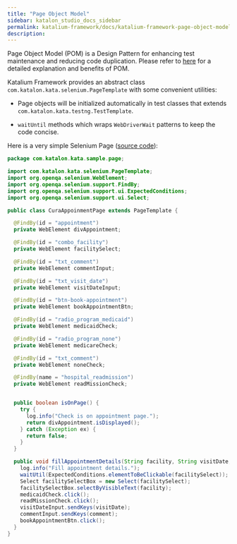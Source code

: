 ```yaml
---
title: "Page Object Model" 
sidebar: katalon_studio_docs_sidebar
permalink: katalium-framework/docs/katalium-framework-page-object-model.html
description:
---
```


Page Object Model (POM) is a Design Pattern for enhancing test maintenance and reducing code duplication. Please refer to [here](https://www.seleniumhq.org/docs/06_test_design_considerations.jsp#page-object-design-pattern) for a detailed explanation and benefits of POM.

Katalium Framework provides an abstract class `com.katalon.kata.selenium.PageTemplate` with some convenient utilities:

* Page objects will be initialized automatically in test classes that extends `com.katalon.kata.testng.TestTemplate`.

* `waitUntil` methods which wraps `WebDriverWait` patterns to keep the code concise.

Here is a very simple Selenium Page ([source code](https://github.com/katalon-studio/katalium-sample/blob/master/src/test/java/com/katalon/kata/sample/page/CuraAppoinmentPage.java)):

```java
package com.katalon.kata.sample.page;

import com.katalon.kata.selenium.PageTemplate;
import org.openqa.selenium.WebElement;
import org.openqa.selenium.support.FindBy;
import org.openqa.selenium.support.ui.ExpectedConditions;
import org.openqa.selenium.support.ui.Select;

public class CuraAppoinmentPage extends PageTemplate {

  @FindBy(id = "appointment")
  private WebElement divAppointment;

  @FindBy(id = "combo_facility")
  private WebElement facilitySelect;

  @FindBy(id = "txt_comment")
  private WebElement commentInput;

  @FindBy(id = "txt_visit_date")
  private WebElement visitDateInput;

  @FindBy(id = "btn-book-appointment")
  private WebElement bookAppointmentBtn;

  @FindBy(id = "radio_program_medicaid")
  private WebElement medicaidCheck;

  @FindBy(id = "radio_program_none")
  private WebElement medicareCheck;

  @FindBy(id = "txt_comment")
  private WebElement noneCheck;

  @FindBy(name = "hospital_readmission")
  private WebElement readMissionCheck;


  public boolean isOnPage() {
    try {
      log.info("Check is on appointment page.");
      return divAppointment.isDisplayed();
    } catch (Exception ex) {
      return false;
    }
  }

  public void fillAppointmentDetails(String facility, String visitDate, String comment) {
    log.info("Fill appointment details.");
    waitUtil(ExpectedConditions.elementToBeClickable(facilitySelect));
    Select facilitySelectBox = new Select(facilitySelect);
    facilitySelectBox.selectByVisibleText(facility);
    medicaidCheck.click();
    readMissionCheck.click();
    visitDateInput.sendKeys(visitDate);
    commentInput.sendKeys(comment);
    bookAppointmentBtn.click();
  }
}
```